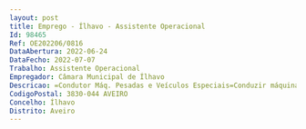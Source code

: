 ```yaml
--- 
layout: post
title: Emprego - Ílhavo - Assistente Operacional
Id: 98465
Ref: OE202206/0816
DataAbertura: 2022-06-24
DataFecho: 2022-07-07
Trabalho: Assistente Operacional
Empregador: Câmara Municipal de Ílhavo
Descricao: =Condutor Máq. Pesadas e Veículos Especiais=Conduzir máquinas pesadas de movimentação de terras, gruas ou veículos destinados à limpeza urbana ou recolha de lixo, manobrando também sistemas hidráulicos ou mecânicos complementares das viaturas  zelar pela conservação e limpeza das viaturas  verificar diariamente os níveis de óleo e água e comunicar as ocorrências normais detetadas nas viaturas  podendo conduzir outras viaturas ligeiras ou pesadas.
CodigoPostal: 3830-044 AVEIRO
Concelho: Ílhavo
Distrito: Aveiro
--- 
```

